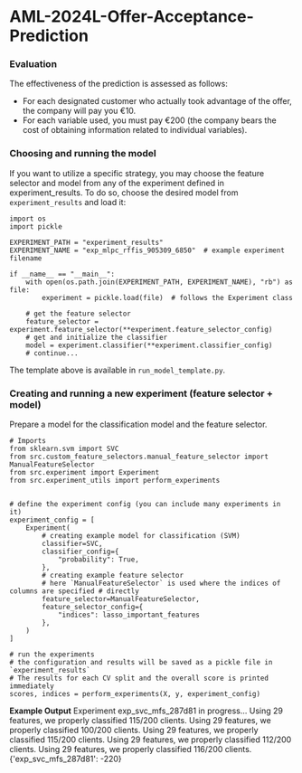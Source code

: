# AML-2024L-Offer-Acceptance-Prediction

### Evaluation
The effectiveness of the prediction is assessed as follows:
- For each designated customer who actually took advantage of the offer, the company will pay you $€10$.
- For each variable used, you must pay $€200$ (the company bears the cost of obtaining information related to individual variables).

### Choosing and running the model
If you want to utilize a specific strategy, you may choose the feature selector and model
from any of the experiment defined in experiment_results. To do so, choose the desired model from `experiment_results` and load it:
```{python}
import os
import pickle

EXPERIMENT_PATH = "experiment_results"
EXPERIMENT_NAME = "exp_mlpc_rffis_905309_6850"  # example experiment filename

if __name__ == "__main__":
    with open(os.path.join(EXPERIMENT_PATH, EXPERIMENT_NAME), "rb") as file:
        experiment = pickle.load(file)  # follows the Experiment class

    # get the feature selector
    feature_selector = experiment.feature_selector(**experiment.feature_selector_config)
    # get and initialize the classifier
    model = experiment.classifier(**experiment.classifier_config)
    # continue...
```
The template above is available in `run_model_template.py`.

### Creating and running a new experiment (feature selector + model)
Prepare a model for the classification model and the feature selector.
```{python}
# Imports
from sklearn.svm import SVC  
from src.custom_feature_selectors.manual_feature_selector import ManualFeatureSelector
from src.experiment import Experiment
from src.experiment_utils import perform_experiments


# define the experiment config (you can include many experiments in it)
experiment_config = [
    Experiment(
        # creating example model for classification (SVM)
        classifier=SVC,
        classifier_config={
            "probability": True,
        },
        # creating example feature selector
        # here `ManualFeatureSelector` is used where the indices of columns are specified # directly
        feature_selector=ManualFeatureSelector,
        feature_selector_config={
            "indices": lasso_important_features
        },
    )
]

# run the experiments
# the configuration and results will be saved as a pickle file in `experiment_results`
# The results for each CV split and the overall score is printed immediately
scores, indices = perform_experiments(X, y, experiment_config)
```
**Example Output**
Experiment exp_svc_mfs_287d81 in progress...
Using 29 features, we properly classified 115/200 clients.
Using 29 features, we properly classified 100/200 clients.
Using 29 features, we properly classified 115/200 clients.
Using 29 features, we properly classified 112/200 clients.
Using 29 features, we properly classified 116/200 clients.
{'exp_svc_mfs_287d81': -220}